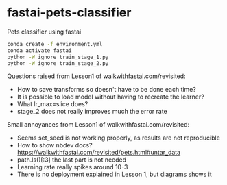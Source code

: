 # fastai-pets-classifier

Pets classifier using fastai

```bash
conda create -f environment.yml
conda activate fastai
python -W ignore train_stage_1.py
python -W ignore train_stage_2.py
```

Questions raised from Lesson1 of walkwithfastai.com/revisited:

* How to save transforms so doesn't have to be done each time?
* It is possible to load model without having to recreate the learner?
* What lr_max=slice does?
* stage_2 does not really improves much the error rate

Small annoyances from Lesson1 of walkwithfastai.com/revisited:

* Seems set_seed is not working properly, as results are not reproducible
* How to show nbdev docs? <https://walkwithfastai.com/revisited/pets.html#untar_data>
* path.ls()[:3] the last part is not needed
* Learning rate really spikes around 10-3
* There is no deployment explained in Lesson 1, but diagrams shows it
